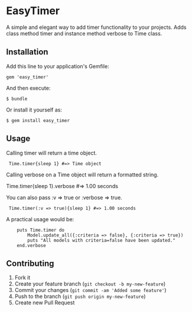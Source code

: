 # EasyTimer

A simple and elegant way to add timer functionality to your projects. Adds class method timer and instance method verbose to Time class.

## Installation

Add this line to your application's Gemfile:

    gem 'easy_timer'

And then execute:

    $ bundle

Or install it yourself as:

    $ gem install easy_timer

## Usage
  Calling timer will return a time object.
		
	 Time.timer{sleep 1} #=> Time object

  Calling verbose on a Time object will return a formatted string.
		
   Time.timer{sleep 1}.verbose #=> 1.00 seconds

  You can also pass :v => true or :verbose => true.
		
	 Time.timer(:v => true){sleep 1} #=> 1.00 seconds

  A practical usage would be:

		puts Time.timer do
			Model.update_all({:criteria => false}, {:criteria => true})
			puts "All models with criteria=false have been updated."
		end.verbose


## Contributing

1. Fork it
2. Create your feature branch (`git checkout -b my-new-feature`)
3. Commit your changes (`git commit -am 'Added some feature'`)
4. Push to the branch (`git push origin my-new-feature`)
5. Create new Pull Request
